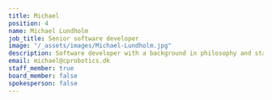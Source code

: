 ```yaml
---
title: Michael
position: 4
name: Michael Lundholm
job_title: Senior software developer
image: "/_assets/images/Michael-Lundholm.jpg"
description: Software developer with a background in philosophy and start-ups.
email: michael@cprobotics.dk
staff_member: true
board_member: false
spokesperson: false
---
```


